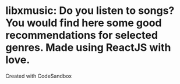 # libxmusic: Do you listen to songs? You would find here some good recommendations for selected genres. Made using ReactJS with love.
Created with CodeSandbox
